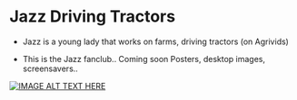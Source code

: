 # Jazz Driving Tractors

- Jazz is a young lady that works on farms, driving tractors (on Agrivids)

- This is the Jazz fanclub.. Coming soon Posters, desktop images, screensavers..


[![IMAGE ALT TEXT HERE](https://img.youtube.com/vi/qv0D_lk7950/0.jpg)](https://www.youtube.com/watch?v=qv0D_lk7950)



